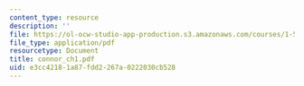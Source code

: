```yaml
---
content_type: resource
description: ''
file: https://ol-ocw-studio-app-production.s3.amazonaws.com/courses/1-561-motion-based-design-fall-2003/e3cc42181a87fdd2267a0222030cb528_connor_ch1.pdf
file_type: application/pdf
resourcetype: Document
title: connor_ch1.pdf
uid: e3cc4218-1a87-fdd2-267a-0222030cb528
---
```

